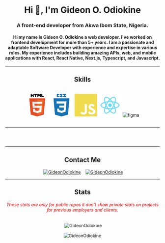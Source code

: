 
<h1 align="center">Hi 👋, I'm Gideon O. Odiokine</h1>
<h3 align="center">A front-end developer from Akwa Ibom State, Nigeria.</h3>
<h4 align="center">Hi my name is Gideon O. Odiokine a web developer. I've worked on frontend development for more than 5+ years. I am a passionate and adaptable Software Developer with experience and expertise in various roles. My experience includes building amazing APIs, web, and mobile applications with React, React Native, Next.js, Typescript, and Javascript.  </h4>

<hr>


<!-- TECHS -->

<h2 align="center">Skills</h2>

<div align="center">
                <br>
                    <div align="center" >  
                      <img src="https://raw.githubusercontent.com/devicons/devicon/master/icons/html5/html5-original-wordmark.svg" alt="html5" width="75" height="75"/> 
			<img src="https://raw.githubusercontent.com/devicons/devicon/1119b9f84c0290e0f0b38982099a2bd027a48bf1/icons/css3/css3-plain-wordmark.svg" alt="css3" width="75" height="75"/>
                      <img src="https://raw.githubusercontent.com/devicons/devicon/1119b9f84c0290e0f0b38982099a2bd027a48bf1/icons/javascript/javascript-plain.svg" alt="css3" width="75" height="75"/>
              <img height="75" src="https://raw.githubusercontent.com/github/explore/80688e429a7d4ef2fca1e82350fe8e3517d3494d/topics/react/react.png">
                      <img src="https://www.vectorlogo.zone/logos/figma/figma-icon.svg" alt="figma" width="75" height="75"/> 
                    </div>
</div>

<br>
<hr>

<!-- PROJECTS -->


<br />
<br />
<hr>


<!-- SOCIALS -->

<h2 align="center">Contact Me</h2>
<p align="center">
	&nbsp&nbsp&nbsp
	<a href="https://twitter.com/OdiokinehGideon" target="blank"><img align="center" src="https://raw.githubusercontent.com/rahuldkjain/github-profile-readme-generator/master/src/images/icons/Social/twitter.svg" alt="GideonOdiokine" height="30" width="40" /></a>&nbsp&nbsp&nbsp
<a href="https://www.linkedin.com/in/gideon-odiokine-1bb88a1a9/" target="blank"><img align="center" src="https://raw.githubusercontent.com/rahuldkjain/github-profile-readme-generator/master/src/images/icons/Social/linked-in-alt.svg" alt="GideonOdiokine" height="30" width="40" /></a>&nbsp&nbsp&nbsp
</p>

<hr>


<!-- STATS -->
<div align="center" margin="100px 0 0 0">

<h2 align="center">Stats</h2>
<h6 style="color:red">These stats are only for public repos it don't show private stats on projects for previous employers and clients.</h6>
<!-- 
  <p><img align="center" src="https://github-readme-stats.vercel.app/api/top-langs?username=GideonOdiokine&show_icons=true&locale=en&layout=compact" alt="GideonOdiokine" /></p> -->

  <p>&nbsp;<img align="center" src="https://github-readme-stats.vercel.app/api?username=GideonOdiokine&show_icons=true&locale=en" alt="GideonOdiokine" /></p>

  <p><img align="center" src="https://github-readme-streak-stats.herokuapp.com/?user=GideonOdiokine&" alt="GideonOdiokine" /></p>
</div>
<br>
